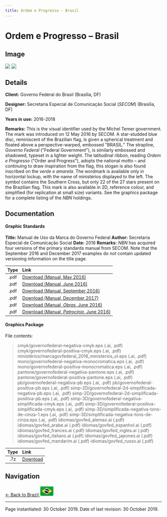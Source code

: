 ```yaml
---
title: Ordem e Progresso – Brasil
---
```


# Ordem e Progresso – Brasil

## Image

<img src="https://nationbrandingnow.com/assets/SA/BR/ORDEM_pane2.png" class="focus-image">
<img src="https://nationbrandingnow.com/assets/SA/BR/ORDEM_pane.png" class="focus-image">

## Details

**Client:** Governo Federal do Brasil (Brasília, DF)

**Designer:** Secretaria Especial de Comunicação Social (*SECOM*) (Brasília, DF)

**Years in use:** 2016-2018

**Remarks:** This is the visual identifier used by the Michel Temer government. The mark was introduced on 12 May 2016 by SECOM. A star-studded blue disc, reminiscent of the Brazilian flag, is given a spherical treatment and floated above a perspective-warped, embossed "BRASIL." The strapline, *Governo Federal* ("Federal Government"), is similarly embossed and shadowed, typeset in a lighter weight. The latitudinal ribbon, reading *Ordem e Progresso* ("Order and Progress"), adopts the national motto – and continuing to draw inspiration from the flag, this slogan is also found inscribed on the *verde e amarela*. The wordmark is available only in horizontal lockup, with the name of ministérios displayed to the left. The symbol contains the Southern Cross, but only 22 of the 27 stars present on the Brazilian flag. This mark is also available in 2D, reference colour, and simplified (for replication at small size) variants. See the graphics package for a complete listing of the *NBN* holdings.

## Documentation

#### Graphic Standards

**Title:** Manual de Uso da Marca do Governo Federal
**Author:** Secretaria Especial de Comunicação Social
**Date:** 2016
**Remarks:** *NBN* has acquired four versions of the primary standards manual from SECOM. Note that the September 2016 and December 2017 examples do *not* contain updated versioning information on the title page.

| Type | Link |
| :---: | :--- |
| .pdf | [Download (Manual, May 2016)](/assets/SA/BR/ordem/manual-governo-federal-maio2016.pdf) |
| .pdf | [Download (Manual, June 2016)](/assets/SA/BR/ordem/manual-governo-federal-junho2016.pdf) |
| .pdf | [Download (Manual, September 2016)](/assets/SA/BR/ordem/manual-governo-federal-setembro2016.pdf) |
| .pdf | [Download (Manual, December 2017)](/assets/SA/BR/ordem/Manual-de-Uso-da-Nova-Marca-do-Governo-Federal-28122017.pdf) |
| .pdf | [Download (Manual, *Obras*, June 2016)](/assets/SA/BR/ordem/manual-de-uso-da-marca-do-governo-federal-obras.pdf) |
| .pdf | [Download (Manual, *Patrocínio*, June 2016)](/assets/SA/BR/ordem/manual-de-uso-da-marca-do-governo-federal-patrocinio.pdf) |

#### Graphics Package

File contents:
> cmyk/governofederal-negativa-cmyk.eps (.ai, .pdf)
> cmyk/governofederal-positiva-cmyk.eps (.ai, .pdf)
> ministérios/marcagovfederal_2016_ministerios_ol.eps (.ai, .pdf)
> mono/governofederal-negativa-monocromatica.eps (.ai, .pdf)
> mono/governofederal-positiva-monocromatica.eps (.ai, .pdf)
> pantone/governofederal-negativa-pantone.eps (.ai, .pdf)
> pantone/governofederal-positiva-pantone.eps (.ai, .pdf)
> pb/governofederal-negativa-pb.eps (.ai, .pdf)
> pb/governofederal-positiva-pb.eps (.ai, .pdf)
> simp-2D/governofederal-2d-simplificada-negativa-pb.eps (.ai, .pdf)
> simp-2D/governofederal-2d-simplificada-positiva-pb.eps (.ai, .pdf)
> simp-3D/governofederal-negativa-simplificada-cmyk.eps (.ai, .pdf)
> simp-3D/governofederal-positiva-simplificada-cmyk.eps (.ai, .pdf)
> simp-3D/simplificada-negativa-tons-de-cinza-1.eps (.ai, .pdf)
> simp-3D/simplificada-negativa-tons-de-cinza.eps (.ai, .pdf)
> idiomas/govfed_alemao.ai (.pdf)
> idiomas/govfed_arabe.ai (.pdf)
> idiomas/govfed_espanhol.ai (.pdf)
> idiomas/govfed_frances.ai (.pdf)
> idiomas/govfed_ingles.ai (.pdf)
> idiomas/govfed_italiano.ai (.pdf)
> idiomas/govfed_japones.ai (.pdf)
> idiomas/govfed_mandarim.ai (.pdf)
> idiomas/govfed_russo.ai (.pdf)

| Type | Link |
| :---: | :--- |
| .7z | [Download](/assets/SA/BR/ordem/BR_ORDEM.7z) |

## Navigation

[← Back to Brazil <img src="/images/FlagKit/SA/BR/BR@2x.png" class="flagkit">](../BR.html)

---

Page instantiated: 30 October 2019.
Date of last revision: 30 October 2019.